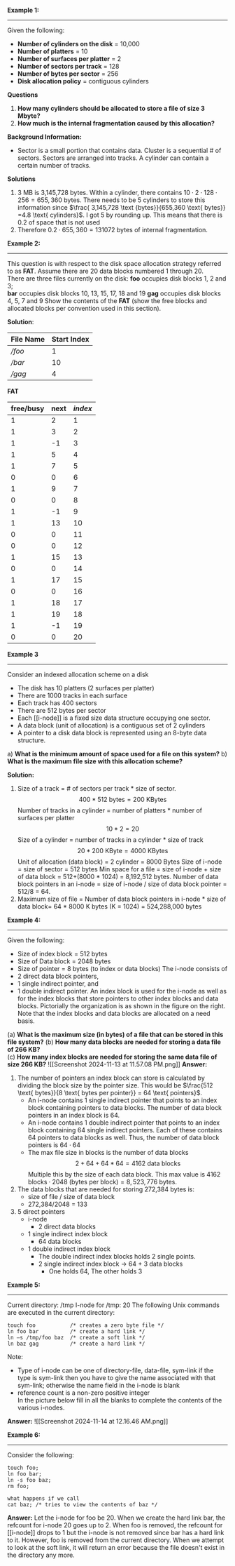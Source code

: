 **Example 1:**
____
Given the following:
- **Number of cylinders on the disk** = 10,000
- **Number of platters** = 10
- **Number of surfaces per platter** = 2
- **Number of sectors per track** = 128
- **Number of bytes per sector** = 256
- **Disk allocation policy** = contiguous cylinders

**Questions**
1. **How many cylinders should be allocated to store a file of size 3 Mbyte?**
2. **How much is the internal fragmentation caused by this allocation?**

**Background Information:**
- Sector is a small portion that contains data. Cluster is a sequential # of sectors. Sectors are arranged into tracks. A cylinder can contain a certain number of tracks. 

**Solutions**
1. 3 MB is 3,145,728 bytes. Within a cylinder, there contains $10\cdot 2 \cdot 128 \cdot 256=655,360 \text{ bytes}$.  There needs to be 5 cylinders to store this information since $\frac{ 3,145,728 \text {bytes}}{655,360 \text{ bytes}} =4.8 \text{ cylinders}$. I got 5 by rounding up. This means that there is $0.2$ of space that is not used
2. Therefore $0.2 \cdot 655,360 =  131072 \text{ bytes}$ of internal fragmentation. 

**Example 2:**
___
This question is with respect to the disk space allocation strategy referred to as **FAT**. Assume there are 20 data blocks numbered 1 through 20.  
There are three files currently on the disk:
	**foo** occupies disk blocks 1, 2 and 3;  
	**bar** occupies disk blocks 10, 13, 15, 17, 18 and 19
	**gag** occupies disk blocks 4, 5, 7 and 9
Show the contents of the **FAT** (show the free blocks and allocated blocks per convention used in this section).

**Solution**: 

| File Name | Start Index |
| --------- | ----------- |
| */foo*    | 1           |
| */bar*    | 10          |
| */gag*    | 4           |


**FAT**

| free/busy | next | *index* |
| --------- | ---- | ------- |
| 1         | 2    | 1       |
| 1         | 3    | 2       |
| 1         | -1   | 3       |
| 1         | 5    | 4       |
| 1         | 7    | 5       |
| 0         | 0    | 6       |
| 1         | 9    | 7       |
| 0         | 0    | 8       |
| 1         | -1   | 9       |
| 1         | 13   | 10      |
| 0         | 0    | 11      |
| 0         | 0    | 12      |
| 1         | 15   | 13      |
| 0         | 0    | 14      |
| 1         | 17   | 15      |
| 0         | 0    | 16      |
| 1         | 18   | 17      |
| 1         | 19   | 18      |
| 1         | -1   | 19      |
| 0         | 0    | 20      |

**Example 3**
____
Consider an indexed allocation scheme on a disk
- The disk has 10 platters (2 surfaces per platter)
- There are 1000 tracks in each surface
- Each track has 400 sectors
- There are 512 bytes per sector
- Each [[i-node]] is a fixed size data structure occupying one sector.
- A data block (unit of allocation) is a contiguous set of 2 cylinders
- A pointer to a disk data block is represented using an 8-byte data structure. 

a) **What is the minimum amount of space used for a file on this system?**
b) **What is the maximum file size with this allocation scheme?**

**Solution:**
1. Size of a track = # of sectors per track * size of sector. $$400 * 512 \text{ bytes}=200 \text{ KBytes}$$Number of tracks in a cylinder = number of platters * number of surfaces per platter $$10*2=20$$ Size of a cylinder = number of tracks in a cylinder * size of track $$20 * 200 \text{ KByte} = 4000 \text{ KBytes}$$Unit of allocation (data block) = 2 cylinder = 8000 Bytes
   Size of i-node = size of sector = 512 bytes
   Min space for a file = size of i-node + size of data block = 512+(8000 * 1024) = 8,192,512 bytes. 
   Number of data block pointers in an i-node = size of i-node / size of data block pointer = 512/8 = 64. 
2. Maximum size of file = Number of data block pointers in i-node * size of data block= 64 * 8000 K bytes (K = 1024) = 524,288,000 bytes

**Example 4:**
___
Given the following:
- Size of index block = 512 bytes
- Size of Data block = 2048 bytes    
- Size of pointer = 8 bytes (to index or data blocks)
The i-node consists of    
- 2 direct data block pointers,
- 1 single indirect pointer, and 
- 1 double indirect pointer.
An index block is used for the i-node as well as for the index blocks that store pointers to other index blocks and data blocks. Pictorially the organization is as shown in the figure on the right. Note that the index blocks and data blocks are allocated on a need basis.

(a) **What is the maximum size (in bytes) of a file that can be stored in this file system?** 
(b) **How many data blocks are needed for storing a data file of 266 KB?**  
(c) **How many index blocks are needed for storing the same data file of size 266 KB?**
![[Screenshot 2024-11-13 at 11.57.08 PM.png]]
**Answer:**
1. The number of pointers an index block can store is calculated by dividing the block size by the pointer size. This would be $\frac{512 \text{ bytes}}{8 \text{ bytes per pointer}} = 64 \text{ pointers}$. 
	- An i-node contains 1 single indirect pointer that points to an index block containing pointers to data blocks. The number of data block pointers in an index block is 64. 
	- An i-node contains 1 double indirect pointer that points to an index block containing 64 single indirect pointers. Each of these contains 64 pointers to data blocks as well. Thus, the number of data block pointers is $64 \cdot 64$
	- The max file size in blocks is the number of data blocks $$2+64+64*64=4162 \text{ data blocks}$$ Multiple this by the size of each data block. This max value is $4162 \text{ blocks} \cdot 2048 \text{ (bytes per block)}=8,523,776 \text{ bytes}$.
2. The data blocks that are needed for storing 272,384 bytes is:
	- size of file / size of data block
	- 272,384/2048 = 133
3. 5 direct pointers
	- i-node
		- 2 direct data blocks
	- 1 single indirect index block
		- 64 data blocks
	- 1 double indirect index block
		- The double indirect index blocks holds 2 single points.
		- 2 single indirect index block -> 64 + 3 data blocks
			- One holds 64, The other holds 3 

**Example 5:**
_____
Current directory: /tmp 
I-node for /tmp: 20
The following Unix commands are executed in the current directory:
```
touch foo           /* creates a zero byte file */
ln foo bar          /* create a hard link */
ln –s /tmp/foo baz  /* create a soft link */
ln baz gag          /* create a hard link */

```
Note:

- Type of i-node can be one of directory-file, data-file, sym-link
    if the type is sym-link then you have to give the name associated with that sym-link; otherwise the name field in the i-node is blank
- reference count is a non-zero positive integer  
    In the picture below fill in all the blanks to complete the contents of the various i-nodes.

**Answer:** 
![[Screenshot 2024-11-14 at 12.16.46 AM.png]]

**Example 6:**
____
Consider the following:
```
touch foo;
ln foo bar;
ln -s foo baz;
rm foo;

what happens if we call 
cat baz; /* tries to view the contents of baz */
```

**Answer:**
Let the i-node for foo be 20. When we create the hard link bar, the refcount for i-node 20 goes up to 2. When foo is removed, the refcount for [[i-node]] drops to 1 but the i-node is not removed since bar has a hard link to it. However, foo is removed from the current directory. When we attempt to look at the soft link, it will return an error because the file doesn't exist in the directory any more. 

